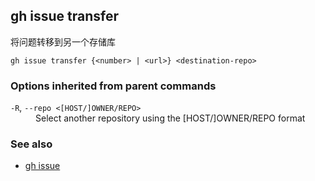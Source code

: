 

## gh issue transfer

将问题转移到另一个存储库

```
gh issue transfer {<number> | <url>} <destination-repo>
```

### Options inherited from parent commands

<dl class="flags">
	<dt><code>-R</code>, <code>--repo &lt;[HOST/]OWNER/REPO&gt;</code></dt>
	<dd>Select another repository using the [HOST/]OWNER/REPO format</dd>
</dl>

### See also

-   [gh issue](./gh_issue.zh.md)
